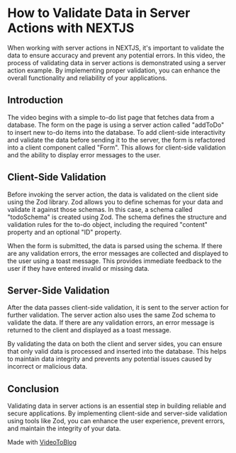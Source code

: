 How to Validate Data in Server Actions with NEXTJS
===============================================

When working with server actions in NEXTJS, it's important to validate the data to ensure accuracy and prevent any potential errors. In this video, the process of validating data in server actions is demonstrated using a server action example. By implementing proper validation, you can enhance the overall functionality and reliability of your applications.

Introduction
------------

The video begins with a simple to-do list page that fetches data from a database. The form on the page is using a server action called "addToDo" to insert new to-do items into the database. To add client-side interactivity and validate the data before sending it to the server, the form is refactored into a client component called "Form". This allows for client-side validation and the ability to display error messages to the user.

Client-Side Validation
----------------------

Before invoking the server action, the data is validated on the client side using the Zod library. Zod allows you to define schemas for your data and validate it against those schemas. In this case, a schema called "todoSchema" is created using Zod. The schema defines the structure and validation rules for the to-do object, including the required "content" property and an optional "ID" property.

When the form is submitted, the data is parsed using the schema. If there are any validation errors, the error messages are collected and displayed to the user using a toast message. This provides immediate feedback to the user if they have entered invalid or missing data.

Server-Side Validation
----------------------

After the data passes client-side validation, it is sent to the server action for further validation. The server action also uses the same Zod schema to validate the data. If there are any validation errors, an error message is returned to the client and displayed as a toast message.

By validating the data on both the client and server sides, you can ensure that only valid data is processed and inserted into the database. This helps to maintain data integrity and prevents any potential issues caused by incorrect or malicious data.

Conclusion
----------

Validating data in server actions is an essential step in building reliable and secure applications. By implementing client-side and server-side validation using tools like Zod, you can enhance the user experience, prevent errors, and maintain the integrity of your data.

Made with [VideoToBlog](https://www.videoToBlog.ai)
